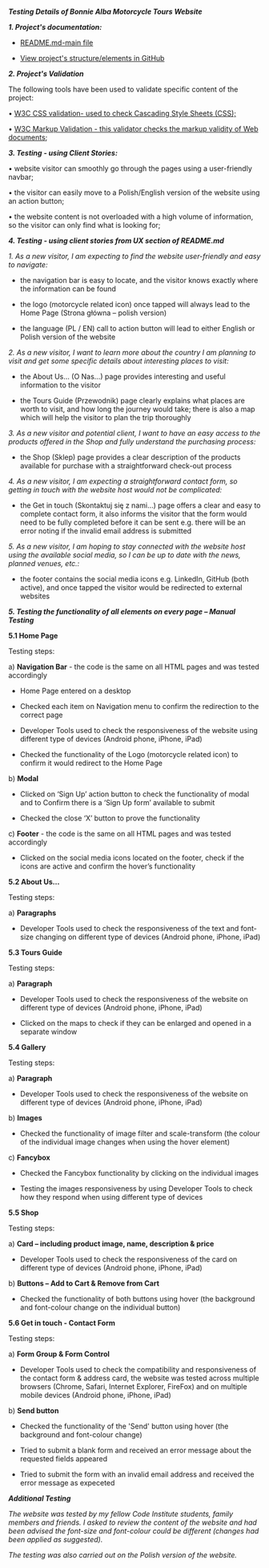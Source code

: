 ***Testing Details of Bonnie Alba Motorcycle Tours Website***

        
***1. Project's documentation:***


- <a href="https://github.com/KrisK1978/Bonnie-Alba-Motorcycle-Tours-Milestone1-UCFD/blob/master/README.md">README.md-main file</a>

- <a href="https://github.com/KrisK1978/Bonnie-Alba-Motorcycle-Tours-Milestone1-UCFD">View project's structure/elements in GitHub</a>



***2. Project's Validation***



The following tools have been used to validate specific content of the project:



•   <a href="https://jigsaw.w3.org/css-validator/#validate_by_input">W3C CSS validation- used to check Cascading Style Sheets (CSS);</a> 

•   <a href="https://validator.w3.org/#validate_by_input">W3C Markup Validation - this validator checks the markup validity of Web documents</a>;




***3. Testing - using Client Stories:***



• website visitor can smoothly go through the pages using a user-friendly navbar;
        

• the visitor can easily move to a Polish/English version of the website using an action button;


• the website content is not overloaded with a high volume of information, so the visitor can only find what is looking for;




***4. Testing - using client stories from UX section of README.md***



*1. As a new visitor, I am expecting to find the website user-friendly and easy to navigate:*


-  the navigation bar is easy to locate, and the visitor knows exactly where the information can be found


-  the logo (motorcycle related icon) once tapped will always lead to the Home Page (Strona główna – polish version)


-  the language (PL / EN) call to action button will lead to either English or Polish version of the website




*2.	As a new visitor, I want to learn more about the country I am planning to visit and get some specific details about interesting places to visit:*


-  the About Us… (O Nas…) page provides interesting and useful information to the visitor


-  the Tours Guide (Przewodnik) page clearly explains what places are worth to visit, and how long the journey would take; there is also a map which will help the visitor to plan the trip thoroughly




*3.	As a new visitor and potential client, I want to have an easy access to the products offered in the Shop and fully understand the purchasing process:*


-  the Shop (Sklep) page provides a clear description of the products available for purchase with a straightforward check-out process




*4.	As a new visitor, I am expecting a straightforward contact form, so getting in touch with the website host would not be complicated:*


-  the Get in touch (Skontaktuj się z nami…)  page offers a clear and easy to complete contact form, it also informs the visitor that the form would need to be fully completed before it can be sent
   e.g. there will be an error noting if the invalid email address is submitted




*5.	As a new visitor, I am hoping to stay connected with the website host using the available social media, so I can be up to date with the news, planned venues, etc.:*


-  the footer contains the social media icons e.g. LinkedIn, GitHub (both active), and once tapped the visitor would be redirected to external websites 



***5. Testing the functionality of all elements on every page – Manual Testing***



**5.1 Home Page**


Testing steps:


a)	**Navigation Bar** - the code is the same on all HTML pages and was tested accordingly


-	Home Page entered on a desktop


-	Checked each item on Navigation menu to confirm the redirection to the correct page


-	Developer Tools used to check the responsiveness of the website using different type of devices (Android phone, iPhone, iPad)


-	Checked the functionality of the Logo (motorcycle related icon) to confirm it would redirect to the Home Page




b)	**Modal**


-	Clicked on ‘Sign Up’ action button to check the functionality of modal and to 
    Confirm there is a ‘Sign Up form’ available to submit
 

-	Checked the close ‘X’ button to prove the functionality
        

    
    
c)	**Footer** - the code is the same on all HTML pages and was tested accordingly


-	Clicked on the social media icons located on the footer, check if the icons are active and confirm the hover’s functionality 

    
    
    
**5.2 About Us…**



Testing steps:


a)	**Paragraphs** 


-	Developer Tools used to check the responsiveness of the text and font-size changing on different type of devices (Android phone, iPhone, iPad)



**5.3 Tours Guide**



Testing steps:
	
	
a)	**Paragraph**


-	Developer Tools used to check the responsiveness of the website on different type of devices (Android phone, iPhone, iPad)


-	Clicked on the maps to check if they can be enlarged and opened in a separate window


**5.4 Gallery**



Testing steps:
	
	
a)	**Paragraph**
    
    
-	Developer Tools used to check the responsiveness of the website on different type of devices (Android phone, iPhone, iPad)



b)	**Images**


-	Checked the functionality of image filter and scale-transform (the colour of the individual image changes when using the hover element)



c)	**Fancybox**


-	Checked the Fancybox functionality by clicking on the individual images


-	Testing the images responsiveness by using Developer Tools to check how they respond when using different type of devices 



**5.5 Shop**



Testing steps:
	
	
a)	**Card – including product image, name, description & price**


-	Developer Tools used to check the responsiveness of the card on different type of devices (Android phone, iPhone, iPad)



b)	**Buttons – Add to Cart & Remove from Cart**


-	Checked the functionality of both buttons using hover (the background and font-colour change on the individual button)



**5.6 Get in touch - Contact Form**



Testing steps:
	
	
a)	**Form Group & Form Control**


-	Developer Tools used to check the compatibility and responsiveness of the contact form & address card, the website was tested across multiple browsers (Chrome, Safari, Internet Explorer, FireFox) and on multiple mobile devices (Android phone, iPhone, iPad)


    
b)	**Send button**


-	Checked the functionality of the 'Send' button using hover (the background and font-colour change)

        
-   Tried to submit a blank form and received an error message about the requested fields appeared

        
-   Tried to submit the form with an invalid email address and received the error message as expeceted




***Additional Testing***


*The website was tested by my fellow Code Institute students, family members and 
friends. I asked to review the content of the website and had been advised the 
font-size and font-colour could be different (changes had been applied as 
suggested).*



*The testing was also carried out on the Polish version of the website.*